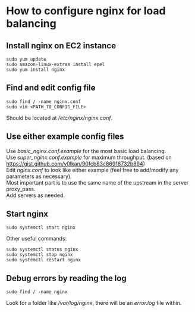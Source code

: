 # How to configure nginx for load balancing
## Install nginx on EC2 instance
```
sudo yum update
sudo amazon-linux-extras install epel
sudo yum install nginx
```
## Find and edit config file
```
sudo find / -name nginx.conf
sudo vim <PATH_TO_CONFIG_FILE>
```
Should be located at _/etc/nginx/nginx.conf_.
## Use either example config files
Use *basic_nginx.conf.example* for the most basic load balancing.  
Use *super_nginx.conf.example* for maximum throughput. (based on https://gist.github.com/v0lkan/90fcb83c86918732b894)  
Edit _nginx.conf_ to look like either example (feel free to add/modify any parameters as necessary).  
Most important part is to use the same name of the upstream in the server proxy_pass.  
Add servers as needed.  
## Start nginx
```
sudo systemctl start nginx
```
Other useful commands:
```
sudo systemctl status nginx
sudo systemctl stop nginx
sudo systemctl restart nginx
```
## Debug errors by reading the log
```
sudo find / -name nginx
```
Look for a folder like _/var/log/nginx_, there will be an _error.log_ file within.

